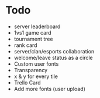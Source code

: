 # Todo

-   server leaderboard
-   1vs1 game card
-   tournament tree
-   rank card
-   server/clan/esports collaboration
-   welcome/leave status as a circle
-   Custom user fonts
-   Transparency
-   x & y for every tile
-   Trello Card
-   Add more fonts (user upload)
